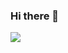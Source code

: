 ### Hi there 👋
<img align="left" src="https://github-readme-stats.vercel.app/api?username=ShivamKumar2002&theme=vue-dark" />
<!--
**ShivamKumar2002/ShivamKumar2002** is a ✨ _special_ ✨ repository because its `README.md` (this file) appears on your GitHub profile.

Here are some ideas to get you started:

- 🔭 I’m currently working on ...
- 🌱 I’m currently learning ...
- 👯 I’m looking to collaborate on ...
- 🤔 I’m looking for help with ...
- 💬 Ask me about ...
- 📫 How to reach me: ...
- 😄 Pronouns: ...
- ⚡ Fun fact: ...
-->
